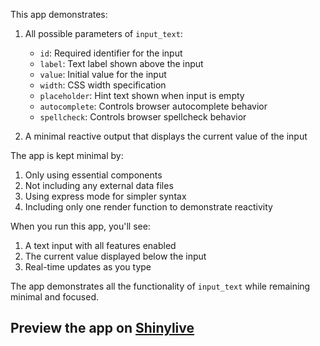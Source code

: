 This app demonstrates:

1. All possible parameters of `input_text`:
   - `id`: Required identifier for the input
   - `label`: Text label shown above the input
   - `value`: Initial value for the input
   - `width`: CSS width specification
   - `placeholder`: Hint text shown when input is empty
   - `autocomplete`: Controls browser autocomplete behavior
   - `spellcheck`: Controls browser spellcheck behavior

2. A minimal reactive output that displays the current value of the input

The app is kept minimal by:
1. Only using essential components
2. Not including any external data files
3. Using express mode for simpler syntax
4. Including only one render function to demonstrate reactivity

When you run this app, you'll see:
1. A text input with all features enabled
2. The current value displayed below the input
3. Real-time updates as you type

The app demonstrates all the functionality of `input_text` while remaining minimal and focused.
## Preview the app on [Shinylive](https://shinylive.io/py/app/#h=0&code=NobwRAdghgtgpmAXAAjFADugdOgnmAGlQGMB7CAFzkqVQDMAnUmZAZwAsBLCXZTmdKQYVkDOFGIVOANzgAdCI2ZsuPLHAAe6Ma1Z8BQkd3QBXCkROciYiABM4DBQoDEyAMpwR6KAHM4yUnQpcj06IWQoZGIAG3EIZGioXFIzBUscXzgAfUCKVgAKKQpYgF45MAAVTREASQhTEQAROBhScqI6TmjEgCNSioYTOABKJwhXAGExKCoIqKgGW2QKUijyCihuZfZ-YzMIuwCzBoUAd04KdmR04gXbfOHEBWQX684sW8Wsnah7BnzylUNLV6vsAKIaWDoWLlUbxV7PV6TaazKjAvigkTnS4RbrIQS6Th9fzeBiwTwOViIl7pPYULJoigA+GvV6cWxlMD2VoM6rtF6uABKcAAjpYxLYUCYIJwxbt7JROJ0HNTWQkoD04NFOc1WsggSCToQBchhWLOBKUL0tcs+Sy1dIoNEhpy6hdOE7kI7nfJjchXAB5IKcchOlCsDbCbg+L1Ooaq1nnWyXTkAZgADOn0Bp+f7kEHgtBoigJm43Mgk5cE69oRI4OxSNE-pywZQHLb0TsxLnA8HQ8XkKoRIzqy8oGZSGQBLEqJzSHQ6D3832iygekxTqx2+OVlPoRTkJr2FBpCHHPbWax0FrosQdsQANaciiDX0mgsh1eHjdbhhsa-dHecCPoe9YnmeqpwqyqquAAgrYSysMw-hXhI0aquk7D-FBCL2q4jScFeiS8As4jIGEf6XP4xAmAwNgiN68b2gAAjYfxYCO9r2HQUS0fRWSMXADxPBerxiBQtHxIuYATHx1AMXGcAoCAdJYNypC8sCDwAL7lGA2kALpAA)
